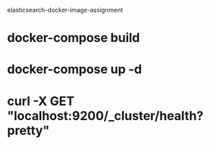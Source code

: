 elasticsearch-docker-image-assignment

#  docker-compose build

#  docker-compose up -d

#  curl -X GET "localhost:9200/_cluster/health?pretty"

